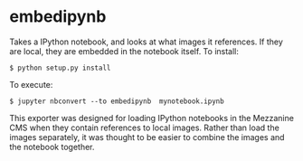 # embedipynb
Takes a IPython notebook, and looks at what images it references. If they are
local, they are embedded in the notebook itself. To install:

    $ python setup.py install

To execute:

    $ jupyter nbconvert --to embedipynb  mynotebook.ipynb

This exporter was designed for loading IPython notebooks in the
Mezzanine CMS when they contain references to local images. Rather than
load the images separately, it was thought to be easier to combine the
images and the notebook together.
